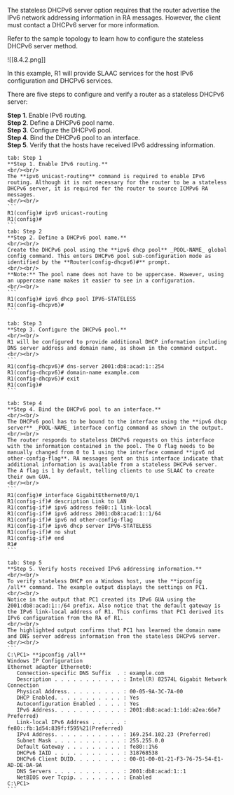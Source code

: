 The stateless DHCPv6 server option requires that the router advertise the IPv6 network addressing information in RA messages. However, the client must contact a DHCPv6 server for more information.

Refer to the sample topology to learn how to configure the stateless DHCPv6 server method.

![[8.4.2.png]]

In this example, R1 will provide SLAAC services for the host IPv6 configuration and DHCPv6 services.

There are five steps to configure and verify a router as a stateless DHCPv6 server:

**Step 1**. Enable IPv6 routing.  
**Step 2**. Define a DHCPv6 pool name.  
**Step 3**. Configure the DHCPv6 pool.  
**Step 4**. Bind the DHCPv6 pool to an interface.  
**Step 5**. Verify that the hosts have received IPv6 addressing information.

````tabs
tab: Step 1
**Step 1. Enable IPv6 routing.**
<br/><br/>
The **ipv6 unicast-routing** command is required to enable IPv6 routing. Although it is not necessary for the router to be a stateless DHCPv6 server, it is required for the router to source ICMPv6 RA messages.
<br/><br/>
```
R1(config)# ipv6 unicast-routing
R1(config)#
```
tab: Step 2
**Step 2. Define a DHCPv6 pool name.**
<br/><br/>
Create the DHCPv6 pool using the **ipv6 dhcp pool** _POOL-NAME_ global config command. This enters DHCPv6 pool sub-configuration mode as identified by the **Router(config-dhcpv6)#** prompt.
<br/><br/>
**Note:** The pool name does not have to be uppercase. However, using an uppercase name makes it easier to see in a configuration.
<br/><br/>
```
R1(config)# ipv6 dhcp pool IPV6-STATELESS
R1(config-dhcpv6)#
```

tab: Step 3
**Step 3. Configure the DHCPv6 pool.**
<br/><br/>
R1 will be configured to provide additional DHCP information including DNS server address and domain name, as shown in the command output.
<br/><br/>
```
R1(config-dhcpv6)# dns-server 2001:db8:acad:1::254
R1(config-dhcpv6)# domain-name example.com
R1(config-dhcpv6)# exit
R1(config)#
```

tab: Step 4
**Step 4. Bind the DHCPv6 pool to an interface.**
<br/><br/>
The DHCPv6 pool has to be bound to the interface using the **ipv6 dhcp server** _POOL-NAME_ interface config command as shown in the output.
<br/><br/>
The router responds to stateless DHCPv6 requests on this interface with the information contained in the pool. The O flag needs to be manually changed from 0 to 1 using the interface command **ipv6 nd other-config-flag**. RA messages sent on this interface indicate that additional information is available from a stateless DHCPv6 server. The A flag is 1 by default, telling clients to use SLAAC to create their own GUA.
<br/><br/>
```
R1(config)# interface GigabitEthernet0/0/1
R1(config-if)# description Link to LAN
R1(config-if)# ipv6 address fe80::1 link-local
R1(config-if)# ipv6 address 2001:db8:acad:1::1/64
R1(config-if)# ipv6 nd other-config-flag
R1(config-if)# ipv6 dhcp server IPV6-STATELESS
R1(config-if)# no shut
R1(config-if)# end
R1#
```

tab: Step 5
**Step 5. Verify hosts received IPv6 addressing information.**
<br/><br/>
To verify stateless DHCP on a Windows host, use the **ipconfig /all** command. The example output displays the settings on PC1.
<br/><br/>
Notice in the output that PC1 created its IPv6 GUA using the 2001:db8:acad:1::/64 prefix. Also notice that the default gateway is the IPv6 link-local address of R1. This confirms that PC1 derived its IPv6 configuration from the RA of R1.
<br/><br/>
The highlighted output confirms that PC1 has learned the domain name and DNS server address information from the stateless DHCPv6 server.
<br/><br/>
```
C:\PC1> **ipconfig /all**
Windows IP Configuration
Ethernet adapter Ethernet0:
   Connection-specific DNS Suffix  . : example.com
   Description . . . . . . . . . . . : Intel(R) 82574L Gigabit Network Connection
   Physical Address. . . . . . . . . : 00-05-9A-3C-7A-00
   DHCP Enabled. . . . . . . . . . . : Yes
   Autoconfiguration Enabled . . . . : Yes
   IPv6 Address. . . . . . . . . . . : 2001:db8:acad:1:1dd:a2ea:66e7 Preferred)
   Link-local IPv6 Address . . . . . : fe80::fb:1d54:839f:f595%21(Preferred)
   IPv4 Address. . . . . . . . . . . : 169.254.102.23 (Preferred)
   Subnet Mask . . . . . . . . . . . : 255.255.0.0
   Default Gateway . . . . . . . . . : fe80::1%6
   DHCPv6 IAID . . . . . . . . . . . : 318768538
   DHCPv6 Client DUID. . . . . . . . : 00-01-00-01-21-F3-76-75-54-E1-AD-DE-DA-9A
   DNS Servers . . . . . . . . . . . : 2001:db8:acad:1::1
   NetBIOS over Tcpip. . . . . . . . : Enabled
C:\PC1>
```
````
